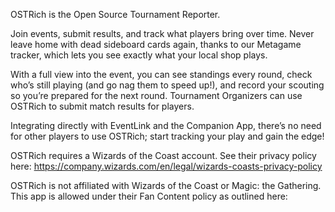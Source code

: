 OSTRich is the Open Source Tournament Reporter.

Join events, submit results, and track what players bring over time.
Never leave home with dead sideboard cards again, thanks to our Metagame tracker, which lets you see exactly what your local shop plays.

With a full view into the event, you can see standings every round, check who’s still playing (and go nag them to speed up!), and record your scouting so you’re prepared for the next round. Tournament Organizers can use OSTRich to submit match results for players.

Integrating directly with EventLink and the Companion App, there’s no need for other players to use OSTRich; start tracking your play and gain the edge!

OSTRich requires a Wizards of the Coast account. See their privacy policy here:
https://company.wizards.com/en/legal/wizards-coasts-privacy-policy

OSTRich is not affiliated with Wizards of the Coast or Magic: the Gathering. This app is allowed under their Fan Content policy as outlined here:

